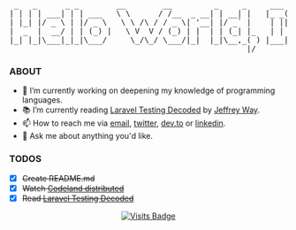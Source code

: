 <pre> _   _      _ _        __        __         _     _     ___ _             _  ___    
| | | | ___| | | ___   \ \      / /__  _ __| | __| |   |_ _( )_ __ ___   | |/ (_)_ __ ___  
| |_| |/ _ \ | |/ _ \   \ \ /\ / / _ \| '__| |/ _` |    | ||/| '_ ` _ \  | ' /| | '_ ` _ \ 
|  _  |  __/ | | (_) |   \ V  V / (_) | |  | | (_| |_   | |  | | | | | | | . \| | | | | | |
|_| |_|\___|_|_|\___/     \_/\_/ \___/|_|  |_|\__,_( ) |___| |_| |_| |_| |_|\_\_|_| |_| |_|
                                                   |/                  </pre>
### ABOUT

- 🔭  I’m currently working on deepening my knowledge of programming languages.
- 📚  I’m currently reading [Laravel Testing Decoded](https://leanpub.com/laravel-testing-decoded) by [Jeffrey Way](https://github.com/jeffreyway).
- 📫  How to reach me via [email](mailto:hallberg.kim@gmail.com), [twitter](https://twitter.com/thinkverse), [dev.to](https://dev.to/thinkverse) or [linkedin](https://www.linkedin.com/in/thinkverse/).
- 💬  Ask me about anything you'd like.

### TODOS
- [x] ~~Create README.md~~
- [x] ~~Watch [Codeland distributed](https://dev.to/codeland)~~
- [x] ~~Read [Laravel Testing Decoded](https://leanpub.com/laravel-testing-decoded)~~

<span align="center">
  
[![Visits Badge](https://badges.pufler.dev/visits/thinkverse/thinkverse "Visitors")](https://badges.pufler.dev)

</span>
